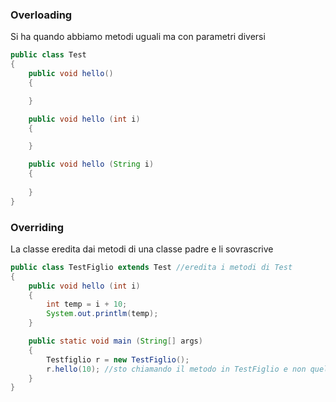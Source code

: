 ### Overloading

Si ha quando abbiamo metodi uguali ma con parametri diversi

```java
public class Test 
{
	public void hello()
	{

	}

	public void hello (int i)
	{

	}

	public void hello (String i)
	{
	
	}
}
```

### Overriding

La classe eredita dai metodi di una classe padre e li sovrascrive

```java
public class TestFiglio extends Test //eredita i metodi di Test
{
	public void hello (int i)
	{
		int temp = i + 10;
		System.out.printlm(temp);
	}

	public static void main (String[] args)
	{
		Testfiglio r = new TestFiglio();
		r.hello(10); //sto chiamando il metodo in TestFiglio e non quello in Test
	}
}

```

